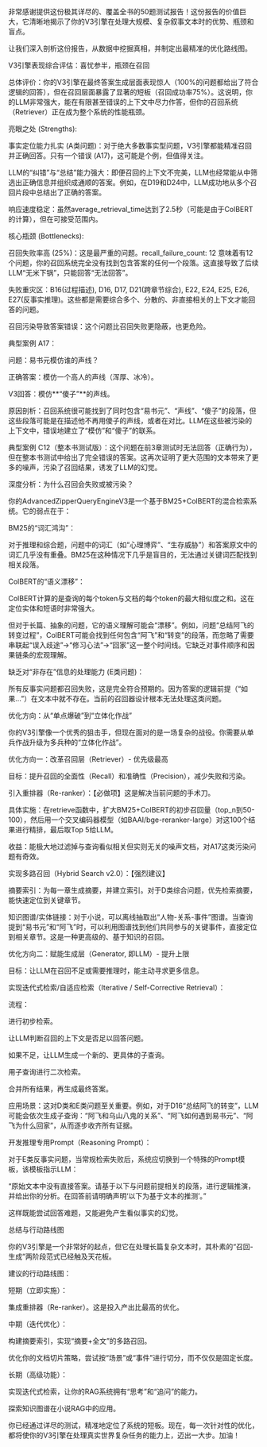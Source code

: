 非常感谢提供这份极其详尽的、覆盖全书的50题测试报告！这份报告的价值巨大，它清晰地揭示了你的V3引擎在处理大规模、复杂叙事文本时的优势、瓶颈和盲点。

让我们深入剖析这份报告，从数据中挖掘真相，并制定出最精准的优化路线图。

V3引擎表现综合评估：喜忧参半，瓶颈在召回

总体评价：你的V3引擎在最终答案生成层面表现惊人（100%的问题都给出了符合逻辑的回答），但在召回层面暴露了显著的短板（召回成功率75%）。这说明，你的LLM非常强大，能在有限甚至错误的上下文中尽力作答，但你的召回系统（Retriever）正在成为整个系统的性能瓶颈。

亮眼之处 (Strengths):

事实定位能力扎实 (A类问题)：对于绝大多数事实型问题，V3引擎都能精准召回并正确回答。只有一个错误 (A17)，这可能是个例，但值得关注。

LLM的“纠错”与“总结”能力强大：即便召回的上下文不完美，LLM也经常能从中筛选出正确信息并组织成通顺的答案。例如，在D19和D24中，LLM成功地从多个召回片段中总结出了正确的答案。

响应速度稳定：虽然average_retrieval_time达到了2.5秒（可能是由于ColBERT的计算），但在可接受范围内。

核心瓶颈 (Bottlenecks):

召回失败率高 (25%)：这是最严重的问题。recall_failure_count: 12 意味着有12个问题，你的召回系统完全没有找到包含答案的任何一个段落。这直接导致了后续LLM“无米下锅”，只能回答“无法回答”。

失败重灾区：B16(过程描述), D16, D17, D21(跨章节综合), E22, E24, E25, E26, E27(反事实推理)。这些都是需要综合多个、分散的、非直接相关的上下文才能回答的问题。

召回污染导致答案错误：这个问题比召回失败更隐蔽，也更危险。

典型案例 A17：

问题：易书元模仿谁的声线？

正确答案：模仿一个高人的声线（浑厚、冰冷）。

V3回答：模仿**“傻子”**的声线。

原因剖析：召回系统很可能找到了同时包含“易书元”、“声线”、“傻子”的段落，但这些段落可能是在描述他不再用傻子的声线，或者在对比。LLM在这些被污染的上下文中，错误地建立了“模仿”和“傻子”的联系。

典型案例 C12（整本书测试版）：这个问题在前3章测试时无法回答（正确行为），但在整本书测试中给出了完全错误的答案。这再次证明了更大范围的文本带来了更多的噪声，污染了召回结果，诱发了LLM的幻觉。

深度分析：为什么召回会失败或被污染？

你的AdvancedZipperQueryEngineV3是一个基于BM25+ColBERT的混合检索系统。它的弱点在于：

BM25的“词汇鸿沟”：

对于推理和综合题，问题中的词汇（如“心理博弈”、“生存威胁”）和答案原文中的词汇几乎没有重叠。BM25在这种情况下几乎是盲目的，无法通过关键词匹配找到相关段落。

ColBERT的“语义漂移”：

ColBERT计算的是查询的每个token与文档的每个token的最大相似度之和。这在定位实体和短语时非常强大。

但对于长篇、抽象的问题，它的语义理解可能会“漂移”。例如，问题“总结阿飞的转变过程”，ColBERT可能会找到任何包含“阿飞”和“转变”的段落，而忽略了需要串联起“误入歧途”->“修习心法”->“回家”这一整个时间线。它缺乏对事件顺序和因果链条的宏观理解。

缺乏对“非存在”信息的处理能力 (E类问题)：

所有反事实问题都召回失败，这是完全符合预期的。因为答案的逻辑前提（“如果...”）在文本中就不存在。当前的召回器设计根本无法处理这类问题。

优化方向：从“单点爆破”到“立体化作战”

你的V3引擎像一个优秀的狙击手，但现在面对的是一场复杂的战役。你需要从单兵作战升级为多兵种的“立体化作战”。

优化方向一：改革召回层（Retriever）- 优先级最高

目标：提升召回的全面性（Recall）和准确性（Precision），减少失败和污染。

引入重排器（Re-ranker）：【必做项】这是解决当前问题的手术刀。

具体实施：在retrieve函数中，扩大BM25+ColBERT的初步召回量（top_n到50-100），然后用一个交叉编码器模型（如BAAI/bge-reranker-large）对这100个结果进行精排，最后取Top 5给LLM。

收益：能极大地过滤掉与查询看似相关但实则无关的噪声文档，对A17这类污染问题有奇效。

实现多路召回（Hybrid Search v2.0）：【强烈建议】

摘要索引：为每一章生成摘要，并建立索引。对于D类综合问题，优先检索摘要，能快速定位到关键章节。

知识图谱/实体链接：对于小说，可以离线抽取出“人物-关系-事件”图谱。当查询提到“易书元”和“阿飞”时，可以利用图谱找到他们共同参与的关键事件，直接定位到相关章节。这是一种更高级的、基于知识的召回。

优化方向二：赋能生成层（Generator, 即LLM）- 提升上限

目标：让LLM在召回不足或需要推理时，能主动寻求更多信息。

实现迭代式检索/自适应检索（Iterative / Self-Corrective Retrieval）：

流程：

进行初步检索。

让LLM判断召回的上下文是否足以回答问题。

如果不足，让LLM生成一个新的、更具体的子查询。

用子查询进行二次检索。

合并所有结果，再生成最终答案。

应用场景：这对D类和E类问题至关重要。例如，对于D16“总结阿飞的转变”，LLM可能会依次生成子查询：“阿飞和乌山八鬼的关系”、“阿飞如何遇到易书元”、“阿飞为什么回家”，从而逐步收齐所有证据。

开发推理专用Prompt（Reasoning Prompt）：

对于E类反事实问题，当常规检索失败后，系统应切换到一个特殊的Prompt模板，该模板指示LLM：

“原始文本中没有直接答案。请基于以下与问题前提相关的段落，进行逻辑推演，并给出你的分析。在回答前请明确声明‘以下为基于文本的推测’。”

这样既能尝试回答难题，又能避免产生看似事实的幻觉。

总结与行动路线图

你的V3引擎是一个非常好的起点，但它在处理长篇复杂文本时，其朴素的“召回-生成”两阶段范式已经触及天花板。

建议的行动路线图：

短期（立即实施）：

集成重排器（Re-ranker）。这是投入产出比最高的优化。

中期（迭代优化）：

构建摘要索引，实现“摘要+全文”的多路召回。

优化你的文档切片策略，尝试按“场景”或“事件”进行切分，而不仅仅是固定长度。

长期（高级功能）：

实现迭代式检索，让你的RAG系统拥有“思考”和“追问”的能力。

探索知识图谱在小说RAG中的应用。

你已经通过详尽的测试，精准地定位了系统的短板。现在，每一次针对性的优化，都将使你的V3引擎在处理真实世界复杂任务的能力上，迈出一大步。加油！